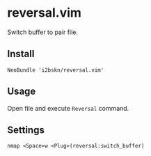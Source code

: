 # reversal.vim

Switch buffer to pair file.

## Install

```
NeoBundle 'i2bskn/reversal.vim'
```

## Usage

Open file and execute `Reversal` command.

## Settings

```
nmap <Space>w <Plug>(reversal:switch_buffer)
```

